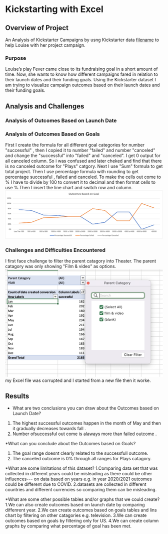 # Kickstarting with Excel

## Overview of Project
An Analysis of Kickstarter Campaigns by usng Kickstarter data [filename](https://github.com/NishatSultana3538/kickstarter-analysis/blob/main/Kickstarter_Challenge%20.xlsx) to help Louise with her project campaign.

### Purpose
Louise’s play Fever came close to its fundraising goal in a short amount of time. Now, she wants to know how different campaigns fared in relation to their launch dates and their funding goals. Using the Kickstarter dataset I am trying to  visualize campaign outcomes based on their launch dates and their funding goals.

## Analysis and Challenges

### Analysis of Outcomes Based on Launch Date

### Analysis of Outcomes Based on Goals
First I create the formula for all different goal categories for number "successful" , then I copied it to number "failed" and number "canceled" and change the "successful" into "failed" and "canceled". I get 0 output for all canceled column. So i was confused and later cheked and find that there is no canceled outcome for "Plays" catgory. Next I  use "Sum" formula to get total project. Then I use percentage formula with rounding to get percentage successful , failed and canceled. To make the cells out come to % I have to divide by 100 to convert it to decimal and then format cells to use %.Then I insert the line chart and switch row and column.![image_name](https://github.com/NishatSultana3538/kickstarter-analysis/blob/main/Resources/Outcomes_vs_Goals.png)
### Challenges and Difficulties Encountered
I first face challenge to filter the parent catagory into Theater. The parent catagory was only showing "Film & video" as options. ![image-name](https://github.com/NishatSultana3538/kickstarter-analysis/blob/main/image/image%201.png)   my Excel file was corrupted and I started from a new file then it worke. 

## Results

* What are two conclusions you can draw about the Outcomes based on Launch Date?

1. The highest successful outcomes happen in the month of May and then it gradually decreases towards fall .
2. Number ofsuccessful out come is alaways more than failed outcome . 



*What can you conclude about the Outcomes based on Goals?
1. The goal range doesnt clearly related to the successfull outcome.
2. The canceled outcome is 0% through all ranges for Plays catagory.


*What are some limitations of this dataset?
1.Comparing data set that was collected in different years could be misleading as there could be other influences--- on data based on years e.g. in year 2020/2021 outcomes could be different due to COVID.
2.datasets are collected in different countries and different currencies so comparing them can be misleading.

*What are some other possible tables and/or graphs that we could create?
1.We can also create outcomes based on launch date by comparing diffenrent year.
2.We can create outcomes based on goals tables and lins chart by filtering on other catagories e.g. television.
3.We can create outcomes based on goals by filtering only for US.
4.We can create column graphs by comparing what percentage of goal has been met.
